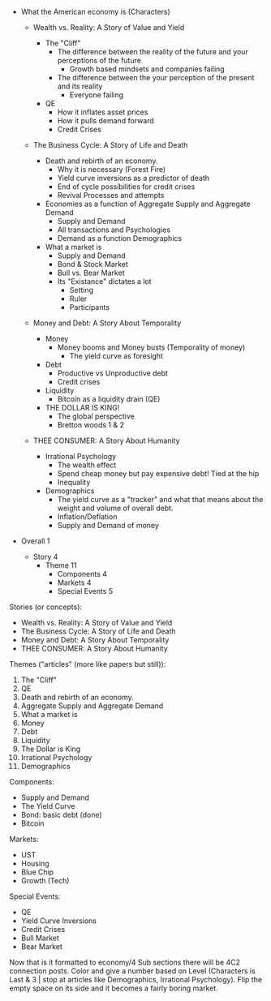 - What the American economy is (Characters)
  - Wealth vs. Reality: A Story of Value and Yield          <!--Possible articles: -->
    - The "Cliff"
      - The difference between the reality of the future and your perceptions of the future
        - Growth based mindsets and companies failing
      - The difference between the your perception of the present and its reality
        - Everyone failing
    - QE
      - How it inflates asset prices
      - How it pulls demand forward
      - Credit Crises

  - The Business Cycle: A Story of Life and Death           <!--Possible articles: -->
    - Death and rebirth of an economy.
      - Why it is necessary (Forest Fire)
      - Yield curve inversions as a predictor of death
      - End of cycle possibilities for credit crises
      - Revival Processes and attempts
    - Economies as a function of Aggregate Supply and Aggregate Demand
      - Supply and Demand
      - All transactions and Psychologies
      - Demand as a function Demographics
    - What a market is
      - Supply and Demand
      - Bond & Stock Market
      - Bull vs. Bear Market
      - Its "Existance" dictates a lot
        - Setting
        - Ruler
        - Participants
  
  - Money and Debt: A Story About Temporality               <!--Possible articles: -->
    - Money
      - Money booms and Money busts (Temporality of money)
        - The yield curve as foresight
    - Debt
      - Productive vs Unproductive debt
      - Credit crises
    - Liquidity
      - Bitcoin as a liquidity drain (QE)
    - THE DOLLAR IS KING!
      - The global perspective
      - Bretton woods 1 & 2
  
  - THEE CONSUMER: A Story About Humanity                   <!--Possible articles: -->
    - Irrational Psychology
      - The wealth effect
      - Spend cheap money but pay expensive debt! Tied at the hip
      - Inequality
    - Demographics
      - The yield curve as a "tracker" and what that means about the weight and volume of overall debt.
      - Inflation/Deflation
      - Supply and Demand of money

- Overall                 1
  - Story                 4
    - Theme               11
      - Components        4
      - Markets           4
      - Special Events    5

Stories (or concepts):
- Wealth vs. Reality:   A Story of Value and Yield
- The Business Cycle:   A Story of Life and Death
- Money and Debt:       A Story About Temporality
- THEE CONSUMER:        A Story About Humanity

Themes ("articles" (more like papers but still)):
1. The "Cliff" 
2. QE
3. Death and rebirth of an economy.
4. Aggregate Supply and Aggregate Demand
5. What a market is
6. Money
7. Debt
8. Liquidity
9. The Dollar is King
10. Irrational Psychology
11. Demographics

Components:
- Supply and Demand
- The Yield Curve
- Bond: basic debt (done)
- Bitcoin

Markets:
- UST
- Housing
- Blue Chip
- Growth (Tech)

Special Events:
- QE
- Yield Curve Inversions
- Credit Crises
- Bull Market
- Bear Market

Now that is it formatted to economy/4 Sub sections there will be 4C2 connection posts. 
Color and give a number based on Level (Characters is Last & 3 | stop at articles like Demographics, Irrational Psychology).
Flip the empty space on its side and it becomes a fairly boring market.